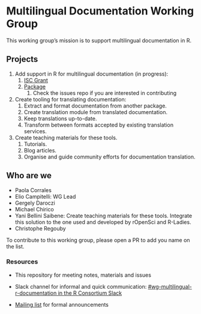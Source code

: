 # Multilingual Documentation Working Group

This working group’s mission is to support multilingual documentation in
R.

## Projects

1.  Add support in R for multilingual documentation (in progress):
    1.  [ISC
        Grant](https://github.com/eliocamp/rhelpi18n-grant-proposal/blob/main/isc-proposal.pdf)
    2.  [Package](https://github.com/eliocamp/rhelpi18n/)
        1.  Check the issues repo if you are interested in contributing
2.  Create tooling for translating documentation:
    1.  Extract and format documentation from another package.
    2.  Create translation module from translated documentation.
    3.  Keep translations up-to-date.
    4.  Transform between formats accepted by existing translation
        services.
3.  Create teaching materials for these tools.
    1.  Tutorials.
    2.  Blog articles.
    3.  Organise and guide community efforts for documentation
        translation.

## Who are we

-   Paola Corrales
-   Elio Campitelli: WG Lead
-   Gergely Daroczi
-   Michael Chirico
-   Yani Bellini Saibene: Create teaching materials for these tools. Integrate this solution to the one used and developed by rOpenSci and R-Ladies.
-   Christophe Regouby

To contribute to this working group, please open a PR to add you name on
the list.

### Resources

-   This repository for meeting notes, materials and issues

-   Slack channel for informal and quick communication: [#wg-multilingual-r-documentation in the R Consortium Slack](https://rconsortium.slack.com/archives/C075V1SUKT9)

-   [Mailing list](https://lists.r-consortium.org/g/WG-Multilingual-R-doc) for formal announcements
